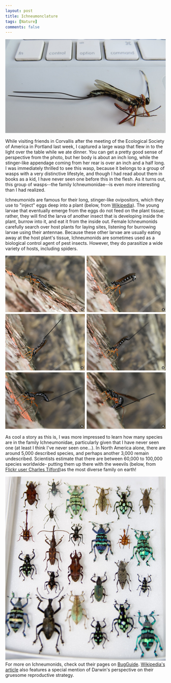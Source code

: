 ```yaml
---
layout: post
title: Ichneumonclature
tags: [Nature]
comments: false
---
```

![ichneumon](/assets/images/ichneumon-img_2409-copy1.jpg)

While visiting friends in Corvallis after the meeting of the Ecological Society of America in Portland last week, I captured a large wasp that flew in to the light over the table while we ate dinner. You can get a pretty good sense of perspective from the photo, but her body is about an inch long, while the stinger-like appendage coming from her rear is over an inch and a half long. I was immediately thrilled to see this wasp, because it belongs to a group of wasps with a very distinctive lifestyle, and though I had read about them in books as a kid, I have never seen one before this in the flesh.  As it turns out, this group of wasps--the family Ichneumonidae--is even more interesting than I had realized.

Ichneumonids are famous for their long, stinger-like ovipositors, which they use to "inject" eggs deep into a plant (below, from [Wikipedia](https://en.wikipedia.org/wiki/File:Dolichomitus_imperator_Oviposition_R_Bartz.jpg)). The young larvae that eventually emerge from the eggs do not feed on the plant tissue; rather, they will find the larva of another insect that is developing inside the plant, burrow into it, and eat it from the inside out. Female Ichneumonids carefully search over host plants for laying sites, listening for burrowing larvae using their antennae. Because these other larvae are usually eating away at the host plant's tissue, Ichneumonids are sometimes used as a biological control agent of pest insects. However, they do parasitize a wide variety of hosts, including spiders.

![ichneumon laying eggs](/assets/images/Dolichomitus_imperator_Oviposition_R_Bartz.jpg)

As cool a story as this is, I was more impressed to learn how many species are in the family Ichneumonidae, particularly given that I have never seen one (at least I think I've never seen one...). In North America alone, there are around 5,000 described species, and perhaps another 3,000 remain undescribed. Scientists estimate that there are between 60,000 to 100,000 species worldwide- putting them up there with the weevils (below, from [Flickr user Charles Tilford](https://www.flickr.com/photos/charlestilford/3883373479/))as the most diverse family on earth!

![weevil drawer](/assets/images/weevils_3883373479_afa0aa5345_o.jpeg)
For more on Ichneumonids, check out their pages on [BugGuide](http://bugguide.net/node/view/150). [Wikipedia's article](https://en.wikipedia.org/wiki/Ichneumonidae) also features a special mention of Darwin's perspective on their gruesome reproductive strategy.
